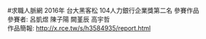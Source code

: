 #求職人脈網
2016年 台大黑客松 104人力銀行企業獎第二名 參賽作品<br/>
參賽者: 呂凱煜 陳子陽 闕堇辰 高宇哲<br/>
作品簡報: http://x.rce.tw/s/h3584935/report.html
